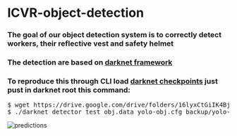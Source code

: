 # ICVR-object-detection
### The goal of our object detection system is to correctly detect workers, their reflective vest and safety helmet
### The detection are based on [darknet framework](https://github.com/AlexeyAB/darknet)

### To reproduce this through CLI load [darknet checkpoints](https://drive.google.com/drive/folders/16lyxCtGiIK4Bj22AD8-nmZniR5SGN35m) just pust in darknet root this command:
<pre/>
$ wget https://drive.google.com/drive/folders/16lyxCtGiIK4Bj22AD8-nmZniR5SGN35m
$ ./darknet detector test obj.data yolo-obj.cfg backup/yolo-obj_5000.weights
</pre> 

![predictions](https://user-images.githubusercontent.com/85686842/196692771-948b7a46-1f1f-4124-9876-2d4efdcbc702.jpg)
